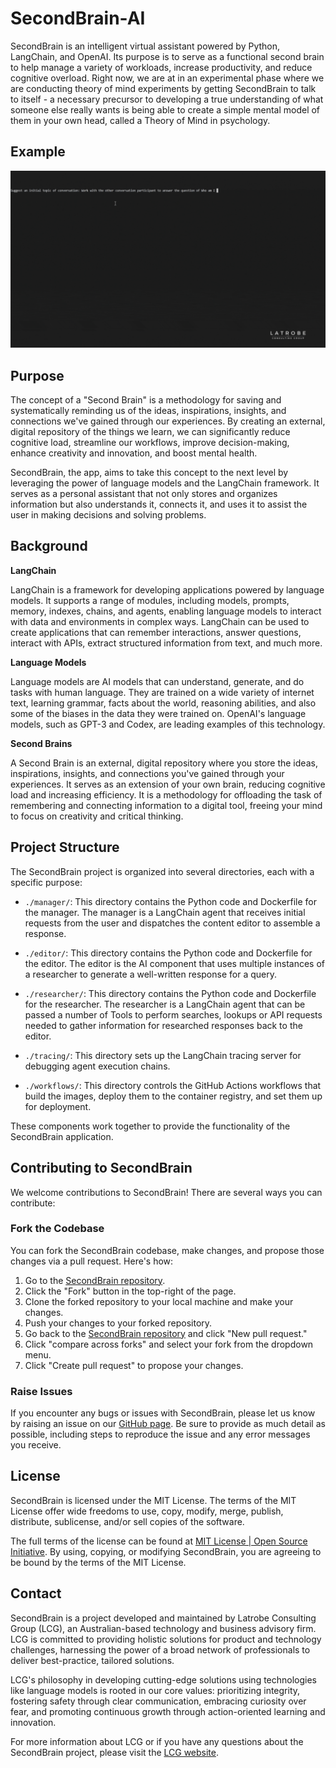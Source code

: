 # SecondBrain-AI

SecondBrain is an intelligent virtual assistant powered by Python, LangChain, and OpenAI. Its purpose is to serve as a functional second brain to help manage a variety of workloads, increase productivity, and reduce cognitive overload. Right now, we are at in an experimental phase where we are conducting theory of mind experiments by getting SecondBrain to talk to itself - a necessary precursor to developing a true understanding of what someone else really wants is being able to create a simple mental model of them in your own head, called a Theory of Mind in psychology.

## Example
![secondbrain demo gif](./docs/demo.gif)

## Purpose

The concept of a "Second Brain" is a methodology for saving and systematically reminding us of the ideas, inspirations, insights, and connections we've gained through our experiences. By creating an external, digital repository of the things we learn, we can significantly reduce cognitive load, streamline our workflows, improve decision-making, enhance creativity and innovation, and boost mental health.

SecondBrain, the app, aims to take this concept to the next level by leveraging the power of language models and the LangChain framework. It serves as a personal assistant that not only stores and organizes information but also understands it, connects it, and uses it to assist the user in making decisions and solving problems.

## Background

**LangChain**

LangChain is a framework for developing applications powered by language models. It supports a range of modules, including models, prompts, memory, indexes, chains, and agents, enabling language models to interact with data and environments in complex ways. LangChain can be used to create applications that can remember interactions, answer questions, interact with APIs, extract structured information from text, and much more.

**Language Models**

Language models are AI models that can understand, generate, and do tasks with human language. They are trained on a wide variety of internet text, learning grammar, facts about the world, reasoning abilities, and also some of the biases in the data they were trained on. OpenAI's language models, such as GPT-3 and Codex, are leading examples of this technology.

**Second Brains**

A Second Brain is an external, digital repository where you store the ideas, inspirations, insights, and connections you've gained through your experiences. It serves as an extension of your own brain, reducing cognitive load and increasing efficiency. It is a methodology for offloading the task of remembering and connecting information to a digital tool, freeing your mind to focus on creativity and critical thinking.

## Project Structure

The SecondBrain project is organized into several directories, each with a specific purpose:

- `./manager/`: This directory contains the Python code and Dockerfile for the manager. The manager is a LangChain agent that receives initial requests from the user and dispatches the content editor to assemble a response.

- `./editor/`: This directory contains the Python code and Dockerfile for the editor. The editor is the AI component that uses multiple instances of a researcher to generate a well-written response for a query.

- `./researcher/`: This directory contains the Python code and Dockerfile for the researcher. The researcher is a LangChain agent that can be passed a number of Tools to perform searches, lookups or API requests needed to gather information for researched responses back to the editor.

- `./tracing/`: This directory sets up the LangChain tracing server for debugging agent execution chains.

- `./workflows/`: This directory controls the GitHub Actions workflows that build the images, deploy them to the container registry, and set them up for deployment.

These components work together to provide the functionality of the SecondBrain application.


## Contributing to SecondBrain

We welcome contributions to SecondBrain! There are several ways you can contribute:

### Fork the Codebase

You can fork the SecondBrain codebase, make changes, and propose those changes via a pull request. Here's how:

1. Go to the [SecondBrain repository](https://github.com/jacklatrobe/secondbrain-ai).
2. Click the "Fork" button in the top-right of the page.
3. Clone the forked repository to your local machine and make your changes.
4. Push your changes to your forked repository.
5. Go back to the [SecondBrain repository](https://github.com/jacklatrobe/secondbrain-ai) and click "New pull request."
6. Click "compare across forks" and select your fork from the dropdown menu.
7. Click "Create pull request" to propose your changes.

### Raise Issues

If you encounter any bugs or issues with SecondBrain, please let us know by raising an issue on our [GitHub page](https://github.com/jacklatrobe/secondbrain-ai/issues). Be sure to provide as much detail as possible, including steps to reproduce the issue and any error messages you receive.

## License

SecondBrain is licensed under the MIT License. The terms of the MIT License offer wide freedoms to use, copy, modify, merge, publish, distribute, sublicense, and/or sell copies of the software.

The full terms of the license can be found at [MIT License | Open Source Initiative](https://opensource.org/licenses/MIT). By using, copying, or modifying SecondBrain, you are agreeing to be bound by the terms of the MIT License.

## Contact

SecondBrain is a project developed and maintained by Latrobe Consulting Group (LCG), an Australian-based technology and business advisory firm. LCG is committed to providing holistic solutions for product and technology challenges, harnessing the power of a broad network of professionals to deliver best-practice, tailored solutions. 

LCG's philosophy in developing cutting-edge solutions using technologies like language models is rooted in our core values: prioritizing integrity, fostering safety through clear communication, embracing curiosity over fear, and promoting continuous growth through action-oriented learning and innovation.

For more information about LCG or if you have any questions about the SecondBrain project, please visit the [LCG website](https://latrobe.group/).
